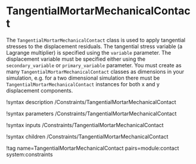 # TangentialMortarMechanicalContact

The `TangentialMortarMechanicalContact` class is used to apply tangential stresses
to the displacement residuals. The tangential stress variable (a Lagrange
multiplier) is specified using the `variable` parameter. The displacement variable
must be specified either using the `secondary_variable` or `primary_variable`
parameter. You must create as many `TangentialMortarMechanicalContact` classes as
dimensions in your simulation, e.g. for a two dimensional simulation there must
be `TangentialMortarMechanicalContact` instances for both x and y displacement components.

!syntax description /Constraints/TangentialMortarMechanicalContact

!syntax parameters /Constraints/TangentialMortarMechanicalContact

!syntax inputs /Constraints/TangentialMortarMechanicalContact

!syntax children /Constraints/TangentialMortarMechanicalContact

!tag name=TangentialMortarMechanicalContact pairs=module:contact system:constraints
